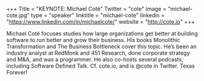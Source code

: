 +++
Title = "KEYNOTE: Michael Coté"
Twitter = "cote"
image = "michael-cote.jpg"
type = "speaker"
linktitle = "michael-cote"
linkedin = "https://www.linkedin.com/in/michaelcote/"
website = "http://cote.io"
+++

Michael Coté focuses studies how large organizations get better at building software to run better and grow their business. His books Monolithic Transformation and The Business Bottleneck cover this topic. He’s been an industry analyst at RedMonk and 451 Research, done corporate strategy and M&A, and was a programmer. He also co-hosts several podcasts, including Software Defined Talk. Cf. cote.io, and is @cote in Twitter. Texas Forever!
